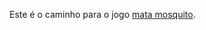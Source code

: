 Este é o caminho para o jogo  [mata mosquito](https://raphaelabarros.github.io/jogo-mata-mosquito/).
